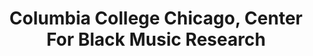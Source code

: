 ---
layout: repo
title: "Columbia College Chicago, Center For Black Music Research"
id: 15350
permalink: repos/15350/
---